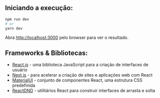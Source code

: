 ## Iniciando a execução:

```bash
npm run dev
# or
yarn dev
```

Abra [http://localhost:3000](http://localhost:3000) pelo browser para ver o resultado.

## Frameworks & Bibliotecas:

- [React.js](https://reactjs.org) - uma biblioteca JavaScript para a criação de interfaces de usuário
- [Next.js](https://nextjs.org/docs) - para acelerar a criação de sites e aplicações web com React
- [MaterialUI](https://mui.com/pt/) - conjunto de componentes React, uma estrutura CSS predefinida
- [ReactDND](https://react-dnd.github.io/react-dnd/about) - utilitários React para construir interfaces de arrasta e solta
